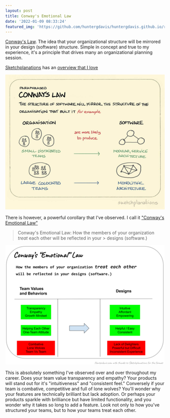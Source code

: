 ```yaml
---
layout: post
title: Conway's Emotional Law 
date: '2022-01-09 08:33:24'
featured_img: 'https://github.com/huntergdavis/huntergdavis.github.io/raw/master/content/images/2022/conwaysemotionallaw.svg'
---
```

[Conway's Law](https://en.wikipedia.org/wiki/Conway%27s_law).  The idea that your organizational structure will be mirrored in your design (software) structure.  Simple in concept and true to my experience, it's a principle that drives many an organizational planning session.  

[Sketchplanations](https://sketchplanations.com/) has an [overview that I love](https://sketchplanations.com/conways-law)

<img src="https://github.com/huntergdavis/huntergdavis.github.io/raw/master/content/images/2022/conwayslaw.jpg" width="640">

There is however, a powerful corollary that I've observed.  I call it ["Conway's Emotional Law"](http://www.hunterdavis.com/2022/01/01/conways-emotional-law.html)

> Conway's Emotional Law: How the members of your organization *treat* each other will be reflected in your > designs (software.)

<img src="https://github.com/huntergdavis/huntergdavis.github.io/raw/master/content/images/2022/conwaysemotionallaw.svg" width="640">

This is absolutely something I've observed over and over throughout my career.  Does your team value transparency and empathy?  Your products will stand out for it's "intuitiveness" and "consistent feel."  Conversely if your team is combative, competitive and full of lone wolves?  You'll wonder why your features are technically brilliant but lack adoption.  Or perhaps your products sparkle with brilliance but have limited functionality, and you wonder why it takes so long to add a feature.  Look not only to how you've structured your teams, but to how your teams treat each other.  